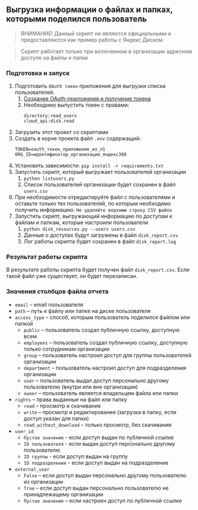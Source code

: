 
## Выгрузка информации о файлах и папках, которыми поделился пользователь

> ВНИМАНИЕ! Данный скрипт не являются официальными и предоставляются как пример работы с Яндекс Диском

> Скрипт работает только при включенном в организации адресном доступе на файлы и папки

### Подготовка и запуск

1.	Подготовить `OAuth токен` приложения для выгрузки списка пользователей.
    1. [Создание OAuth-приложения и получение токена](https://yandex.ru/dev/api360/doc/ru/access)
    2.	Необходимо выпустить токен с правами:
        ```
        directory:read_users
        cloud_api:disk.read
        ```
2.	Загрузить этот проект со скриптами
3.	Создать в корне проекта файл `.env` содержащий:
    ```
    TOKEN=oauth_токен_приложения_из_п1
    ORG_ID=идентификатор_организации_яндекс360
    ```
4.	Установить зависимости: `pip install -r requirements.txt`
5.	Запустить скрипт, который выгружает пользователей организации
    1.	`python listusers.py`
    2.	Список пользователей организации будет сохранен в файл `users.csv`
6.	При необходимости отредактируйте файл с пользователями и оставьте только тех пользователей, по которым необходимо получить информацию. `Не удаляйте верхнюю строку CSV файла`
7.	Запустить скрипт, выгружающий информацию по доступам к файлам и папкам, которые настроили пользователи
    1.	`python disk_resources.py --users users.csv`
    2.	Данные о доступах будут загружены в файл `disk_report.csv`
    3.	Лог работы скрипта будет сохранен в файл `disk_report.log`

### Результат работы скрипта

В результате работы скрипта будет получен файл `disk_report.csv`. Если такой файл уже существует, он будет перезаписан.

### Значения столбцов файла отчета

- `email` – email пользователя
- `path` – путь к файлу или папке на диске пользователя
- `access_type` – способ, которым пользователь поделился файлом или папкой
    - `public` – пользователь создал публичную ссылку, доступную всем
    - `employees` – пользователь создал публичную ссылку, доступную только сотрудникам организации
    - `group` – пользователь настроил доступ для группы пользователей организации
    - `department` – пользователь настроил доступ для подразделения организации
    - `user` – пользователь выдал доступ персонально другому пользователю (внутри или вне организации)
    - `owner` – пользователь является владельцем файла или папки
- `rights` – права выданные на файл или папку
    - `read` – просмотр и скачивание
    - `write` – просмотр и редактирование (загрузка в папку, если доступ указан для папки)
    - `read_without_download` – только просмотр, без скачивания
- `user_id`
    - `Пустое значение` - если доступ выдан по публичной ссылке
    - `ID пользователя` - если выдан доступ персонально другому пользователю
    - `ID группы` - если доступ выдан на группу
	- `ID подразделения` - если доступ выдан на подразделение
- `external_user`
    - `False` – если доступ выдан персонально другому пользователю из организации
    - `True` – если доступ выдан персонально пользователю не принадлежащему организации
    - `Пустое значение` – если настроен доступ по публичной ссылке


